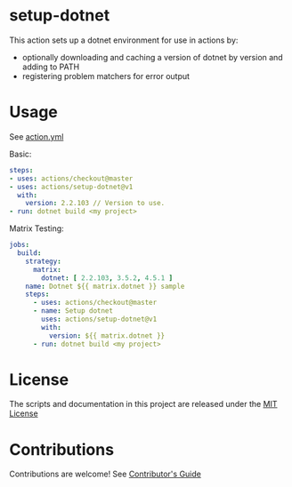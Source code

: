 # setup-dotnet

This action sets up a dotnet environment for use in actions by:

- optionally downloading and caching a version of dotnet by version and adding to PATH
- registering problem matchers for error output

# Usage

See [action.yml](action.yml)

Basic:
```yaml
steps:
- uses: actions/checkout@master
- uses: actions/setup-dotnet@v1
  with:
    version: 2.2.103 // Version to use.
- run: dotnet build <my project>
```

Matrix Testing:
```yaml
jobs:
  build:
    strategy:
      matrix:
        dotnet: [ 2.2.103, 3.5.2, 4.5.1 ]
    name: Dotnet ${{ matrix.dotnet }} sample
    steps:
      - uses: actions/checkout@master
      - name: Setup dotnet
        uses: actions/setup-dotnet@v1
        with:
          version: ${{ matrix.dotnet }}
      - run: dotnet build <my project>
```

# License

The scripts and documentation in this project are released under the [MIT License](LICENSE)

# Contributions

Contributions are welcome!  See [Contributor's Guide](docs/contributors.md)
